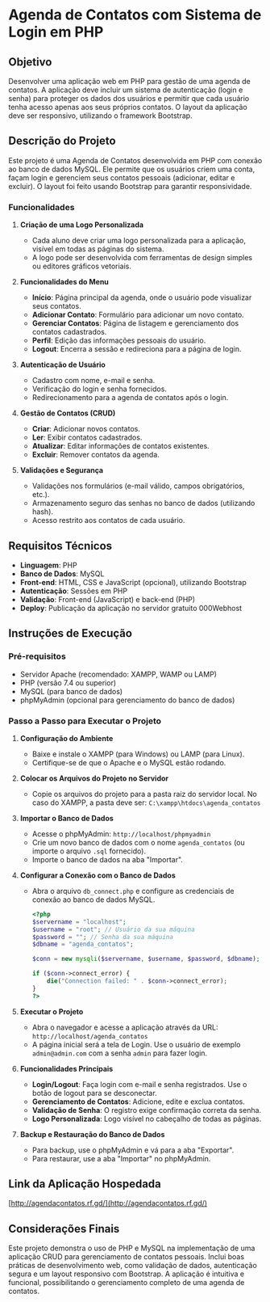 # Agenda de Contatos com Sistema de Login em PHP

## Objetivo

Desenvolver uma aplicação web em PHP para gestão de uma agenda de contatos. A aplicação deve incluir um sistema de autenticação (login e senha) para proteger os dados dos usuários e permitir que cada usuário tenha acesso apenas aos seus próprios contatos. O layout da aplicação deve ser responsivo, utilizando o framework Bootstrap.

## Descrição do Projeto

Este projeto é uma Agenda de Contatos desenvolvida em PHP com conexão ao banco de dados MySQL. Ele permite que os usuários criem uma conta, façam login e gerenciem seus contatos pessoais (adicionar, editar e excluir). O layout foi feito usando Bootstrap para garantir responsividade.

### Funcionalidades

1. **Criação de uma Logo Personalizada**
   - Cada aluno deve criar uma logo personalizada para a aplicação, visível em todas as páginas do sistema.
   - A logo pode ser desenvolvida com ferramentas de design simples ou editores gráficos vetoriais.

2. **Funcionalidades do Menu**
   - **Início**: Página principal da agenda, onde o usuário pode visualizar seus contatos.
   - **Adicionar Contato**: Formulário para adicionar um novo contato.
   - **Gerenciar Contatos**: Página de listagem e gerenciamento dos contatos cadastrados.
   - **Perfil**: Edição das informações pessoais do usuário.
   - **Logout**: Encerra a sessão e redireciona para a página de login.

3. **Autenticação de Usuário**
   - Cadastro com nome, e-mail e senha.
   - Verificação do login e senha fornecidos.
   - Redirecionamento para a agenda de contatos após o login.

4. **Gestão de Contatos (CRUD)**
   - **Criar**: Adicionar novos contatos.
   - **Ler**: Exibir contatos cadastrados.
   - **Atualizar**: Editar informações de contatos existentes.
   - **Excluir**: Remover contatos da agenda.

5. **Validações e Segurança**
   - Validações nos formulários (e-mail válido, campos obrigatórios, etc.).
   - Armazenamento seguro das senhas no banco de dados (utilizando hash).
   - Acesso restrito aos contatos de cada usuário.

## Requisitos Técnicos

- **Linguagem**: PHP
- **Banco de Dados**: MySQL
- **Front-end**: HTML, CSS e JavaScript (opcional), utilizando Bootstrap
- **Autenticação**: Sessões em PHP
- **Validação**: Front-end (JavaScript) e back-end (PHP)
- **Deploy**: Publicação da aplicação no servidor gratuito 000Webhost

## Instruções de Execução

### Pré-requisitos

- Servidor Apache (recomendado: XAMPP, WAMP ou LAMP)
- PHP (versão 7.4 ou superior)
- MySQL (para banco de dados)
- phpMyAdmin (opcional para gerenciamento do banco de dados)

### Passo a Passo para Executar o Projeto

1. **Configuração do Ambiente**
   - Baixe e instale o XAMPP (para Windows) ou LAMP (para Linux).
   - Certifique-se de que o Apache e o MySQL estão rodando.

2. **Colocar os Arquivos do Projeto no Servidor**
   - Copie os arquivos do projeto para a pasta raiz do servidor local. No caso do XAMPP, a pasta deve ser: `C:\xampp\htdocs\agenda_contatos`

3. **Importar o Banco de Dados**
   - Acesse o phpMyAdmin: `http://localhost/phpmyadmin`
   - Crie um novo banco de dados com o nome `agenda_contatos` (ou importe o arquivo `.sql` fornecido).
   - Importe o banco de dados na aba "Importar".

4. **Configurar a Conexão com o Banco de Dados**
   - Abra o arquivo `db_connect.php` e configure as credenciais de conexão ao banco de dados MySQL.

     ```php
     <?php
     $servername = "localhost";
     $username = "root"; // Usuário da sua máquina
     $password = ""; // Senha da sua máquina
     $dbname = "agenda_contatos";

     $conn = new mysqli($servername, $username, $password, $dbname);

     if ($conn->connect_error) {
         die("Connection failed: " . $conn->connect_error);
     }
     ?>
     ```

5. **Executar o Projeto**
   - Abra o navegador e acesse a aplicação através da URL: `http://localhost/agenda_contatos`
   - A página inicial será a tela de Login. Use o usuário de exemplo `admin@admin.com` com a senha `admin` para fazer login.

6. **Funcionalidades Principais**
   - **Login/Logout**: Faça login com e-mail e senha registrados. Use o botão de logout para se desconectar.
   - **Gerenciamento de Contatos**: Adicione, edite e exclua contatos.
   - **Validação de Senha**: O registro exige confirmação correta da senha.
   - **Logo Personalizada**: Logo visível no cabeçalho de todas as páginas.

7. **Backup e Restauração do Banco de Dados**
   - Para backup, use o phpMyAdmin e vá para a aba "Exportar".
   - Para restaurar, use a aba "Importar" no phpMyAdmin.

## Link da Aplicação Hospedada

[http://agendacontatos.rf.gd/](http://agendacontatos.rf.gd/)

## Considerações Finais

Este projeto demonstra o uso de PHP e MySQL na implementação de uma aplicação CRUD para gerenciamento de contatos pessoais. Inclui boas práticas de desenvolvimento web, como validação de dados, autenticação segura e um layout responsivo com Bootstrap. A aplicação é intuitiva e funcional, possibilitando o gerenciamento completo de uma agenda de contatos.
